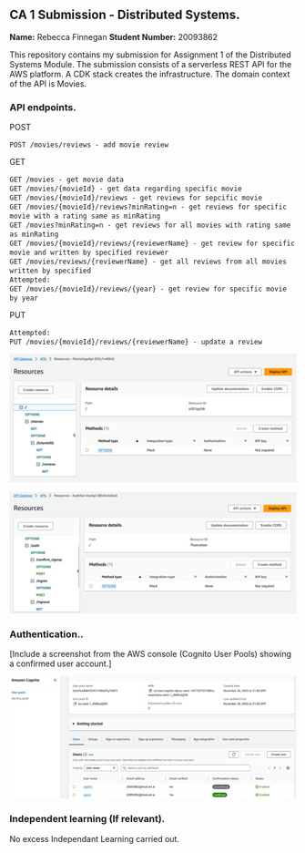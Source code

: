## CA 1 Submission - Distributed Systems.

__Name:__ Rebecca Finnegan
__Student Number:__ 20093862

This repository contains my submission for Assignment 1 of the Distributed Systems Module. The submission consists of a serverless REST API for the AWS platform. A CDK stack creates the infrastructure. The domain context of the API is Movies.

### API endpoints.

POST

    POST /movies/reviews - add movie review

GET

    GET /movies - get movie data
    GET /movies/{movieId} - get data regarding specific movie
    GET /movies/{movieId}/reviews - get reviews for sepcific movie 
    GET /movies/{movieId}/reviews?minRating=n - get reviews for specific movie with a rating same as minRating
    GET /movies?minRating=n - get reviews for all movies with rating same as minRating
    GET /movies/{movieId}/reviews/{reviewerName} - get review for specific movie and written by specified reviewer
    GET /movies/reviews/{reviewerName} - get all reviews from all movies written by specified
    Attempted:
    GET /movies/{movieId}/reviews/{year} - get review for specific movie by year

PUT 

    Attempted:
    PUT /movies/{movieId}/reviews/{reviewerName} - update a review

![Alt text](<Screenshot (111).png>)

![Alt text](<Screenshot (113).png>)

### Authentication..

[Include a screenshot from the AWS console (Cognito User Pools) showing a confirmed user account.]

![Alt text](<Screenshot (115).png>)

### Independent learning (If relevant).

No excess Independant Learning carried out.
